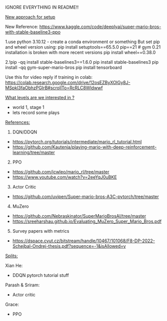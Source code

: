 IGNORE EVERYTHING IN README!!

<u> New approach for setup </u>

New Reference: https://www.kaggle.com/code/deeplyai/super-mario-bros-with-stable-baseline3-ppo

1.use python 3.10.12 - create a conda environment or something
But set pip and wheel version using:
pip install setuptools==65.5.0 pip==21  # gym 0.21 installation is broken with more recent versions
pip install wheel==0.38.0

2.!pip -qq install stable-baselines3==1.6.0
pip install stable-baselines3
pip install -qq gym-super-mario-bros
pip install tensorboard


Use this for video reply if training in colab:
https://colab.research.google.com/drive/12osEZByXOlGy8J-MSpkl3faObhzPGIrB#scrollTo=RcRLC8Wldwwf






<u> What levels are we interested in ? </u>

* world 1, stage 1
* lets record some plays

<u> References:</u>

1. DQN/DDQN
*  https://pytorch.org/tutorials/intermediate/mario_rl_tutorial.html
*  https://github.com/Kautenja/playing-mario-with-deep-reinforcement-learning/tree/master

2. PPO
* https://github.com/jcwleo/mario_rl/tree/master
* https://www.youtube.com/watch?v=2eeYqJ0uBKE

3. Actor Critic
* https://github.com/uvipen/Super-mario-bros-A3C-pytorch/tree/master

4. MuZero
* https://github.com/Nebraskinator/SuperMarioBrosAI/tree/master
* https://sreeharshau.github.io/Evaluating_MuZero_Super_Mario_Bros.pdf

5. Survey papers with metrics
* https://dspace.cvut.cz/bitstream/handle/10467/101068/F8-DP-2022-Schejbal-Ondrej-thesis.pdf?sequence=-1&isAllowed=y

<u> Splits: </u>

Xian He:
- DDQN pytorch tutorial stuff

Parash & Sriram:
- Actor critic

Grace:
- PPO

